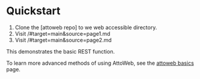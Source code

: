 # Quickstart

1. Clone the [attoweb repo] to we web accessible directory.
2. Visit <directory>/#target=main&source=page1.md
3. Visit <directory>/#target=main&source=page2.md

This demonstrates the basic REST function.

To learn more advanced methods of using AttoWeb, see the [attoweb basics](#target=main&source=content/attoweb-basics) page.
